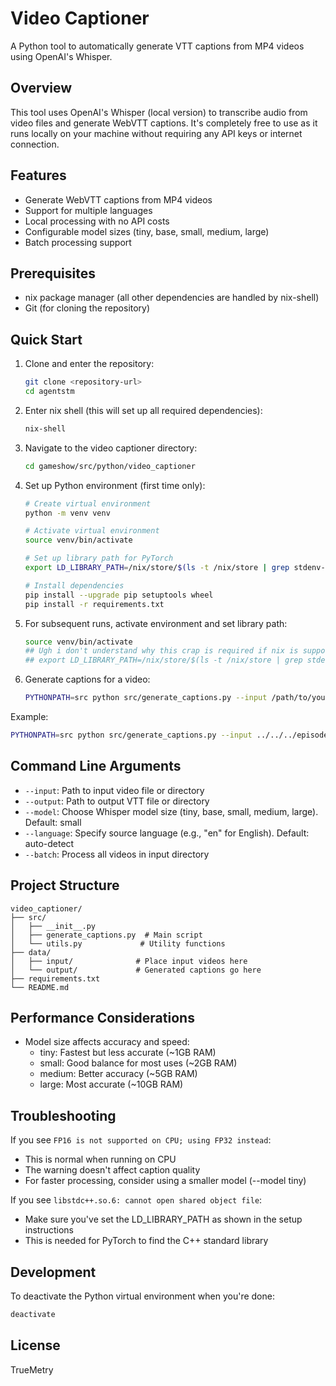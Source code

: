 # Video Captioner

A Python tool to automatically generate VTT captions from MP4 videos using OpenAI's Whisper.

## Overview

This tool uses OpenAI's Whisper (local version) to transcribe audio from video files and generate WebVTT captions. It's completely free to use as it runs locally on your machine without requiring any API keys or internet connection.

## Features

- Generate WebVTT captions from MP4 videos
- Support for multiple languages
- Local processing with no API costs
- Configurable model sizes (tiny, base, small, medium, large)
- Batch processing support

## Prerequisites

- nix package manager (all other dependencies are handled by nix-shell)
- Git (for cloning the repository)

## Quick Start

1. Clone and enter the repository:
   ```bash
   git clone <repository-url>
   cd agentstm
   ```

2. Enter nix shell (this will set up all required dependencies):
   ```bash
   nix-shell
   ```

3. Navigate to the video captioner directory:
   ```bash
   cd gameshow/src/python/video_captioner
   ```

4. Set up Python environment (first time only):
   ```bash
   # Create virtual environment
   python -m venv venv

   # Activate virtual environment
   source venv/bin/activate

   # Set up library path for PyTorch
   export LD_LIBRARY_PATH=/nix/store/$(ls -t /nix/store | grep stdenv-linux | head -n1)/lib:$LD_LIBRARY_PATH

   # Install dependencies
   pip install --upgrade pip setuptools wheel
   pip install -r requirements.txt
   ```

5. For subsequent runs, activate environment and set library path:
   ```bash
   source venv/bin/activate
   ## Ugh i don't understand why this crap is required if nix is supposed to take care of the build env stuff
   ## export LD_LIBRARY_PATH=/nix/store/$(ls -t /nix/store | grep stdenv-linux | head -n1)/lib:$LD_LIBRARY_PATH
   ```

6. Generate captions for a video:
   ```bash
   PYTHONPATH=src python src/generate_captions.py --input /path/to/your/video.mp4 --output /path/to/output/captions.vtt
   ```

Example:
```bash
PYTHONPATH=src python src/generate_captions.py --input ../../../episode_01/Intro/movs/final.mp4 --output ../../../episode_01/Intro/movs/captions.vtt
```

## Command Line Arguments

- `--input`: Path to input video file or directory
- `--output`: Path to output VTT file or directory
- `--model`: Choose Whisper model size (tiny, base, small, medium, large). Default: small
- `--language`: Specify source language (e.g., "en" for English). Default: auto-detect
- `--batch`: Process all videos in input directory

## Project Structure

```
video_captioner/
├── src/
│   ├── __init__.py
│   ├── generate_captions.py  # Main script
│   └── utils.py             # Utility functions
├── data/
│   ├── input/              # Place input videos here
│   └── output/             # Generated captions go here
├── requirements.txt
└── README.md
```

## Performance Considerations

- Model size affects accuracy and speed:
  - tiny: Fastest but less accurate (~1GB RAM)
  - small: Good balance for most uses (~2GB RAM)
  - medium: Better accuracy (~5GB RAM)
  - large: Most accurate (~10GB RAM)

## Troubleshooting

If you see `FP16 is not supported on CPU; using FP32 instead`:
- This is normal when running on CPU
- The warning doesn't affect caption quality
- For faster processing, consider using a smaller model (--model tiny)

If you see `libstdc++.so.6: cannot open shared object file`:
- Make sure you've set the LD_LIBRARY_PATH as shown in the setup instructions
- This is needed for PyTorch to find the C++ standard library

## Development

To deactivate the Python virtual environment when you're done:
```bash
deactivate
```

## License

TrueMetry
